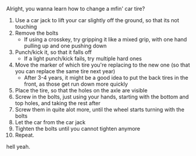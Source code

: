 Alright, you wanna learn how to change a mfin' car tire?

1. Use a car jack to lift your car slightly off the ground, so that its not touching
2. Remove the bolts
    - If using a crosskey, try gripping it like a mixed grip, with one hand pulling up and one pushing down
3. Punch/kick it, so that it falls off
    - If a light punch/kick fails, try multiple hard ones
4. Move the marker of which tire you're replacing to the new one (so that you can replace the same tire next year)
    - After 3-4 years, it might be a good idea to put the back tires in the front, as those get run down more quickly
5. Place the tire, so that the holes on the axle are visible
6. Screw in the bolts, just using your hands, starting with the bottom and top holes, and taking the rest after
7. Screw them in quite alot more, until the wheel starts turning with the bolts
8. Let the car from the car jack
9. Tighten the bolts until you cannot tighten anymore
10. Repeat.

hell yeah.